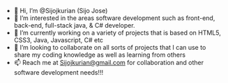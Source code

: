 - 👋 Hi, I’m @Sijojkurian (Sijo Jose)
- 👀 I’m interested in the areas software development such as front-end, back-end, full-stack java, & C# developer.  
- 🌱 I’m currently working on a variety of projects that is based on HTML5, CSS3, Java, Javascript, C# etc
- 💞️ I’m looking to collaborate on all sorts of projects that I can use to share my coding knowledge as well as learning from others
- 📫 Reach me at Sijojkurian@gmail.com for collaboration and other software development needs!!!

<!---
Sijojkurian/Sijojkurian is a ✨ advanced software developer in the making ✨ repository because its `README.md` (this file) appears on your GitHub profile.
You can click the Preview link to take a look at your changes.
--->
